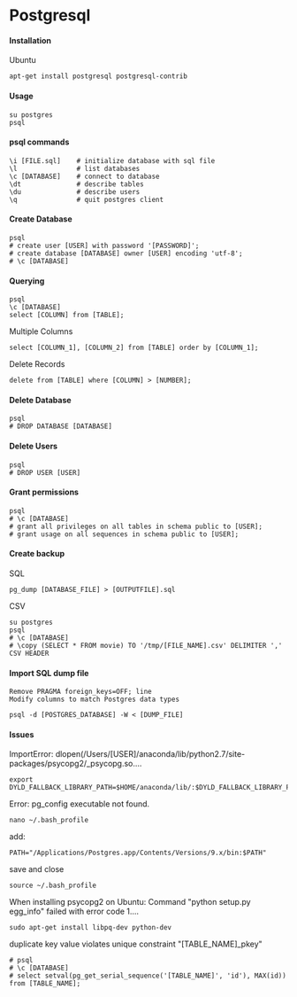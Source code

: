 Postgresql
==========

#### Installation

Ubuntu

	apt-get install postgresql postgresql-contrib


#### Usage

	su postgres
	psql

#### psql commands

	\i [FILE.sql]    # initialize database with sql file
	\l				 # list databases
	\c [DATABASE]    # connect to database
	\dt              # describe tables
	\du 			 # describe users
	\q               # quit postgres client               

#### Create Database

	psql 
	# create user [USER] with password '[PASSWORD]';
	# create database [DATABASE] owner [USER] encoding 'utf-8';
	# \c [DATABASE]


#### Querying

	psql
	\c [DATABASE]
	select [COLUMN] from [TABLE];

Multiple Columns
	
	select [COLUMN_1], [COLUMN_2] from [TABLE] order by [COLUMN_1];

Delete Records

	delete from [TABLE] where [COLUMN] > [NUMBER];

#### Delete Database

	psql
	# DROP DATABASE [DATABASE]


#### Delete Users

	psql
	# DROP USER [USER]

#### Grant permissions

	psql
	# \c [DATABASE]
	# grant all privileges on all tables in schema public to [USER];
	# grant usage on all sequences in schema public to [USER];


#### Create backup

SQL

	pg_dump [DATABASE_FILE] > [OUTPUTFILE].sql

CSV

	su postgres
	psql
	# \c [DATABASE]
	# \copy (SELECT * FROM movie) TO '/tmp/[FILE_NAME].csv' DELIMITER ',' CSV HEADER

#### Import SQL dump file

	Remove PRAGMA foreign_keys=OFF; line
	Modify columns to match Postgres data types

	psql -d [POSTGRES_DATABASE] -W < [DUMP_FILE]


#### Issues

ImportError: dlopen(/Users/[USER]/anaconda/lib/python2.7/site-packages/psycopg2/_psycopg.so.... 

	export DYLD_FALLBACK_LIBRARY_PATH=$HOME/anaconda/lib/:$DYLD_FALLBACK_LIBRARY_PATH


Error: pg_config executable not found.
	
	nano ~/.bash_profile

add: 

	PATH="/Applications/Postgres.app/Contents/Versions/9.x/bin:$PATH"

save and close

	source ~/.bash_profile


When installing psycopg2 on Ubuntu: Command "python setup.py egg_info" failed with error code 1.... 

	sudo apt-get install libpq-dev python-dev


duplicate key value violates unique constraint "[TABLE_NAME]_pkey"

	# psql
	# \c [DATABASE]
	# select setval(pg_get_serial_sequence('[TABLE_NAME]', 'id'), MAX(id)) from [TABLE_NAME];

